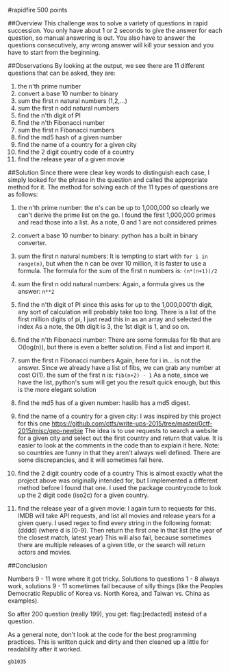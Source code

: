 #rapidfire 500 points

##Overview
This challenge was to solve a variety of questions in rapid succession.
You only have about 1 or 2 seconds to give the answer for each question, 
so manual answering is out.
You also have to answer the questions consecutively, any wrong answer will kill 
your session and you have to start from the beginning.

##Observations
By looking at the output, we see there are 11 different questions that can be asked, they are:
1. the n'th prime number
2. convert a base 10 number to binary
3. sum the first n natural numbers (1,2,...)
4. sum the first n odd natural numbers
5. find the n'th digit of PI
6. find the n'th Fibonacci number
7. sum the first n Fibonacci numbers
8. find the md5 hash of a given number
9. find the name of a country for a given city
10. find the 2 digit country code of a country
11. find the release year of a given movie

##Solution
Since there were clear key words to distinguish each case, I simply looked for the phrase in the 
question and called the appropriate method for it. The method for solving each of the 11 types 
of questions are as follows:
1. the n'th prime number:
  	the n's can be up to 1,000,000 so clearly we can't derive the prime list on the go.
  	I found the first 1,000,000 primes and read those into a list.
  	As a note, 0 and 1 are not considered primes

2. convert a base 10 number to binary:
  	python has a built in binary converter.

3. sum the first n natural numbers:
  	It is tempting to start with ```for i in range(n)```, but when the n can be over 10 million, it is faster to use a formula.
  	The formula for the sum of the first n numbers is: ```(n*(n+1))/2```

4. sum the first n odd natural numbers:
  	Again, a formula gives us the answer: ```n**2```

5. find the n'th digit of PI
  	since this asks for up to the 1,000,000'th digit, any sort of calculation will probably take too long. 
  	There is a list of the first million digits of pi, I just read this in as an array and selected the index
  	As a note, the 0th digit is 3, the 1st digit is 1, and so on.

6. find the n'th Fibonacci number:
  	There are some formulas for fib that are O(log(n)), but there is even a better solution. Find a list and import it.

7. sum the first n Fibonacci numbers
  	Again, here for i in... is not the answer. Since we already have a list of fibs, we can grab any number at cost O(1).
  	the sum of the first n is: ```fib(n+2) - 1```
  		As a note, since we have the list, python's sum will get you the result quick enough, but 
  		this is the more elegant solution

8. find the md5 has of a given number:
  	haslib has a md5 digest.

9. find the name of a country for a given city:
  	I was inspired by this project for this one https://github.com/ctfs/write-ups-2015/tree/master/0ctf-2015/misc/geo-newbie
  	The idea is to use requests to search a website for a given city and select out the first country and return that value.
  	It is easier to look at the comments in the code than to explain it here.
  	Note: so countries are funny in that they aren't always well defined. 
  	There are some discrepancies, and it will sometimes fail here.

10. find the 2 digit country code of a country
  	This is almost exactly what the project above was originally intended for, 
  	but I implemented a different method before I found that one.
  	I used the package countrycode to look up the 2 digit code (iso2c) for a given country.

11. find the release year of a given movie:
  	I again turn to requests for this. IMDB will take API requests, and list all movies and release years for a given query.
  	I used regex to find every string in the following format: (dddd) (where d is [0-9].
  	Then return the first one in that list (the year of the closest match, latest year)
  	This will also fail, because sometimes there are multiple releases of a given title, 
  	or the search will return actors and movies.

##Conclusion

Numbers 9 - 11 were where it got tricky. Solutions to questions 1 - 8 always work, 
solutions 9 - 11 sometimes fail because of silly things 
(like the Peoples Democratic Republic of Korea vs. North Korea, and Taiwan vs. China as examples).

So after 200 question (really 199), you get:
flag:[redacted]
instead of a question.

As a general note, don't look at the code for the best programming practices.
This is written quick and dirty and then cleaned up a little for readability after it worked.
```
gb1035
```
